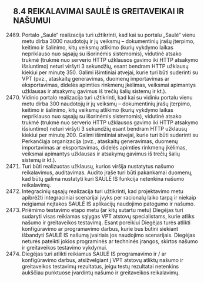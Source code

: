 ## 8.4	REIKALAVIMAI SAULĖ IS GREITAVEIKAI IR NAŠUMUI

2469. Portalo „Saulė“ realizacija turi užtikrinti, kad kai su portalu „Saulė“ vienu metu dirba 3000 naudotojų ir jų veiksmų – dokumentinių įrašų įterpimo, keitimo ir šalinimo, kitų veiksmų atlikimo (kurių vykdymo laikas nepriklauso nuo sąsajų su išorinėmis sistemomis), vidutinė atsako trukmė  (trukmė nuo serverio HTTP užklausos gavimo iki HTTP atsakymo išsiuntimo) neturi viršyti 3 sekundžių, esant bendram HTTP užklausų kiekiui per minutę 350. Galimi išimtiniai atvejai, kurie turi būti suderinti su VPT (pvz., ataskaitų generavimas, duomenų importavimas ar eksportavimas, didelės apimties rinkmenų įkėlimas, veiksmai apimantys užklausas ir atsakymų gavimus iš trečių šalių sistemų ir kt.).
2470. Vidinio portalo realizacija turi užtikrinti, kad kai su vidiniu portalu vienu metu dirba 300 naudotojų ir jų veiksmų – dokumentinių įrašų įterpimo, keitimo ir šalinimo, kitų veiksmų atlikimo (kurių vykdymo laikas nepriklauso nuo sąsajų su išorinėmis sistemomis), vidutinė atsako trukmė (trukmė nuo serverio HTTP užklausos gavimo iki HTTP atsakymo išsiuntimo) neturi viršyti 3 sekundžių esant bendram HTTP užklausų kiekiui per minutę 200. Galimi išimtiniai atvejai, kurie turi būti suderinti su Perkančiąja organizacija (pvz., ataskaitų generavimas, duomenų importavimas ar eksportavimas, didelės apimties rinkmenų įkėlimas, veiksmai apimantys užklausas ir atsakymų gavimus iš trečių šalių sistemų ir kt.).
2471. Turi būti realizuotas užklausų, kurios viršija nustatytus našumo reikalavimus, auditavimas. Audito įraše turi būti pakankamai duomenų, kad būtų galima nustatyti kuri SAULĖ IS funkcija netenkina našumo reikalavimų.
2472. Integracinių sąsajų realizacija turi užtikrinti, kad projektavimo metu apibrėžti integraciniai scenarijai įvyks per racionalų laiko tarpą ir niekaip neigiamai neįtakos SAULĖ IS aplikacijų naudojimo patogumo ir našumo.
2473. Priėmimo testavimo etapo metu (ar kitų sutartu metu) Diegėjas turi sudaryti visas reikiamas sąlygas VPT atstovų specialistams, kurie atliks našumo ir greitaveikos testavimą. Esant poreikiui Diegėjas turės atlikti konfigūravimo ar programavimo darbus, kurie bus būtini siekiant išbandyti SAULĖ IS našumą įvairiais jos naudojimo scenarijais. Diegėjas neturės pateikti jokios programinės ar techninės įrangos, skirtos našumo ir greitaveikos testavimo vykdymui. 
2474. Diegėjas turi atlikti reikiamus SAULĖ IS programavimo ir / ar konfigūravimo darbus, atsižvelgiant į VPT atstovų atliktų našumo ir greitaveikos testavimų rezultatus, jeigu testų rezultatai netenkins aukščiau punktuose įvardintų našumo ir greitaveikos reikalavimų.

